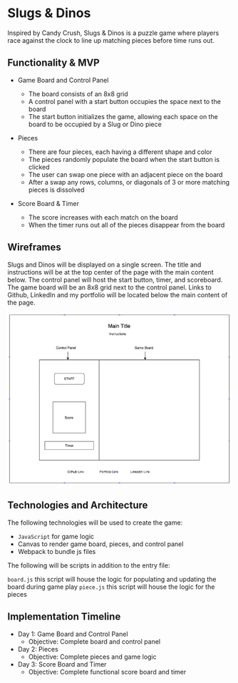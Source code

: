 # Slugs & Dinos

Inspired by Candy Crush, Slugs & Dinos is a puzzle game where players race against the clock to line up matching pieces before time runs out.

## Functionality & MVP
  + Game Board and Control Panel
    - The board consists of an 8x8 grid
    - A control panel with a start button occupies the space next to the board
    - The start button initializes the game, allowing each space on the board to be occupied by a Slug or Dino piece


  + Pieces
    - There are four pieces, each having a different shape and color
    - The pieces randomly populate the board when the start button is clicked
    - The user can swap one piece with an adjacent piece on the board
    - After a swap any rows, columns, or diagonals of 3 or more matching pieces is dissolved


  + Score Board & Timer
    - The score increases with each match on the board
    - When the timer runs out all of the pieces disappear from the board

## Wireframes

Slugs and Dinos will be displayed on a single screen. The title and instructions will be at the top center of the page with the main content below. The control panel will host the start button, timer, and scoreboard. The game board will be an 8x8 grid next to the control panel. Links to Github, LinkedIn and my portfolio will be located below the main content of the page.

![alt text](https://github.com/ewawrzas/Slugs-and-Dinos/blob/master/Wireframe.png)

## Technologies and Architecture

The following technologies will be used to create the game:

+ `JavaScript` for game logic
+ Canvas to render game board, pieces, and control panel
+ Webpack to bundle js files

The following will be scripts in addition to the entry file:

`board.js` this script will house the logic for populating and updating the board during game play
`piece.js`  this script will house the logic for the pieces


## Implementation Timeline

+ Day 1: Game Board and Control Panel
  - Objective: Complete board and control panel
+ Day 2: Pieces
  - Objective: Complete pieces and game logic
+ Day 3: Score Board and Timer
  - Objective: Complete functional score board and timer
